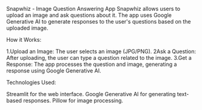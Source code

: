 Snapwhiz - Image Question Answering App
Snapwhiz allows users to upload an image and ask questions about it. The app uses Google Generative AI to generate responses to the user's questions based on the uploaded image.

How it Works:

1.Upload an Image: The user selects an image (JPG/PNG).
2Ask a Question: After uploading, the user can type a question related to the image.
3.Get a Response: The app processes the question and image, generating a response using Google Generative AI.

Technologies Used:

Streamlit for the web interface.
Google Generative AI for generating text-based responses.
Pillow for image processing.

